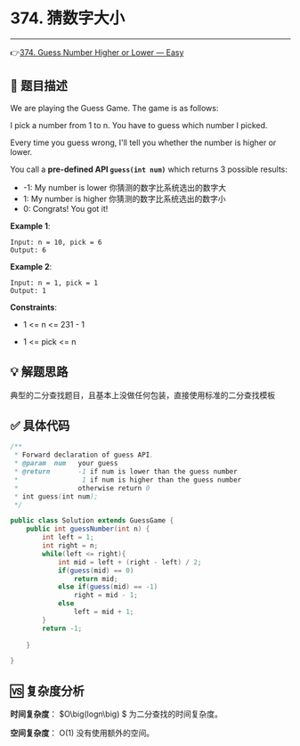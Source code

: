 # 374. 猜数字大小

---

👉[374. Guess Number Higher or Lower — Easy](https://leetcode-cn.com/problems/guess-number-higher-or-lower/)

## 📜 题目描述

We are playing the Guess Game. The game is as follows:

I pick a number from 1 to n. You have to guess which number I picked.

Every time you guess wrong, I'll tell you whether the number is higher or lower.

You call a **pre-defined API `guess(int num)`** which returns 3 possible results:

- -1: My number is lower 你猜测的数字比系统选出的数字大
- 1: My number is higher 你猜测的数字比系统选出的数字小
- 0: Congrats! You got it!

**Example 1**:

```
Input: n = 10, pick = 6
Output: 6
```

**Example 2**:

```
Input: n = 1, pick = 1
Output: 1
```

**Constraints**:

- 1 <= n <= 231 - 1

- 1 <= pick <= n

## 💡 解题思路

典型的二分查找题目，且基本上没做任何包装，直接使用标准的二分查找模板


## ✅  具体代码 


```java
/** 
 * Forward declaration of guess API.
 * @param  num   your guess
 * @return 	     -1 if num is lower than the guess number
 *			      1 if num is higher than the guess number
 *               otherwise return 0
 * int guess(int num);
 */

public class Solution extends GuessGame {
    public int guessNumber(int n) {
        int left = 1;
        int right = n;
        while(left <= right){
            int mid = left + (right - left) / 2;
            if(guess(mid) == 0)
                return mid;
            else if(guess(mid) == -1)
                right = mid - 1; 
            else
                left = mid + 1;
        }
        return -1;
        
    }

}   
```

## 🆚 复杂度分析

**时间复杂度**： $O\big(logn\big) $ 为二分查找的时间复杂度。

**空间复杂度**： O(1)  没有使用额外的空间。

